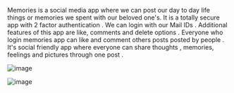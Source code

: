 Memories is a social media app where we can post our day to day life things or memories we spent with our beloved one's. It is a totally secure app with 2 factor authentication . We can login with our Mail IDs . Additional features of this app are like, comments and delete options . Everyone who login memories app can like and comment others posts posted by people . It's social friendly app where everyone can share thoughts , memories, feelings and pictures through one post . 

![image](https://user-images.githubusercontent.com/88309685/160316271-6e33d347-cd36-4016-84a5-bd04413ee3fb.png)

![image](https://user-images.githubusercontent.com/88309685/160316513-64da4e21-7c8e-4144-b9d3-22f94f51b0a2.png)
